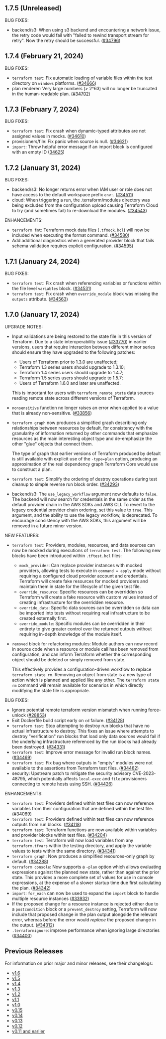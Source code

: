 ## 1.7.5 (Unreleased)

BUG FIXES:

* backend/s3: When using s3 backend and encountering a network issue, the retry code would fail with "failed to rewind transport stream for retry". Now the retry should be successful. ([#34796](https://github.com/hashicorp/terraform/pull/34796))

## 1.7.4 (February 21, 2024)

BUG FIXES:

* `terraform test`: Fix automatic loading of variable files within the test directory on `windows` platforms. ([#34666](https://github.com/hashicorp/terraform/pull/34666))
* plan renderer: Very large numbers (> 2^63) will no longer be truncated in the human-readable plan. ([#34702](https://github.com/hashicorp/terraform/pull/34702))

## 1.7.3 (February 7, 2024)

BUG FIXES: 

* `terraform test`: Fix crash when dynamic-typed attributes are not assigned values in mocks. ([#34610](https://github.com/hashicorp/terraform/pull/34511))
* provisioners/file: Fix panic when source is null. ([#34621](https://github.com/hashicorp/terraform/pull/34621))
* `import`: Throw helpful error message if an import block is configured with an empty ID ([34625](https://github.com/hashicorp/terraform/pull/34625))

## 1.7.2 (January 31, 2024)

BUG FIXES:

* backend/s3: No longer returns error when IAM user or role does not have access to the default workspace prefix `env:`. ([#34511](https://github.com/hashicorp/terraform/pull/34511))
* cloud: When triggering a run, the .terraform/modules directory was being excluded from the configuration upload causing Terraform Cloud to try (and sometimes fail) to re-download the modules. ([#34543](https://github.com/hashicorp/terraform/issues/34543))

ENHANCEMENTS:

* `terraform fmt`: Terraform mock data files (`.tfmock.hcl`) will now be included when executing the format command. ([#34580](https://github.com/hashicorp/terraform/issues/34580))
* Add additional diagnostics when a generated provider block that fails schema validation requires explicit configuration. ([#34595](https://github.com/hashicorp/terraform/issues/34595))

## 1.7.1 (January 24, 2024)

BUG FIXES:

* `terraform test`: Fix crash when referencing variables or functions within the file level `variables` block. ([#34531](https://github.com/hashicorp/terraform/issues/34531))
* `terraform test`: Fix crash when `override_module` block was missing the `outputs` attribute. ([#34563](https://github.com/hashicorp/terraform/issues/34563))

## 1.7.0 (January 17, 2024)

UPGRADE NOTES:

* Input validations are being restored to the state file in this version of Terraform. Due to a state interoperability issue ([#33770](https://github.com/hashicorp/terraform/issues/33770)) in earlier versions, users that require interaction between different minor series should ensure they have upgraded to the following patches:
    * Users of Terraform prior to 1.3.0 are unaffected;
    * Terraform 1.3 series users should upgrade to 1.3.10;
    * Terraform 1.4 series users should upgrade to 1.4.7;
    * Terraform 1.5 series users should upgrade to 1.5.7;
    * Users of Terraform 1.6.0 and later are unaffected.
 
  This is important for users with `terraform_remote_state` data sources reading remote state across different versions of Terraform.
* `nonsensitive` function no longer raises an error when applied to a value that is already non-sensitive. ([#33856](https://github.com/hashicorp/terraform/issues/33856))
* `terraform graph` now produces a simplified graph describing only relationships between resources by default, for consistency with the granularity of information returned by other commands that emphasize resources as the main interesting object type and de-emphasize the other "glue" objects that connect them.

    The type of graph that earlier versions of Terraform produced by default is still available with explicit use of the `-type=plan` option, producing an approximation of the real dependency graph Terraform Core would use to construct a plan.
* `terraform test`: Simplify the ordering of destroy operations during test cleanup to simple reverse run block order. ([#34293](https://github.com/hashicorp/terraform/issues/34293))

* backend/s3: The `use_legacy_workflow` argument now defaults to `false`. The backend will now search for credentials in the same order as the default provider chain in the AWS SDKs and AWS CLI. To revert to the legacy credential provider chain ordering, set this value to `true`. This argument, and the ability to use the legacy workflow, is deprecated. To encourage consistency with the AWS SDKs, this argument will be removed in a future minor version.

NEW FEATURES:

* `terraform test`: Providers, modules, resources, and data sources can now be mocked during executions of `terraform test`. The following new blocks have been introduced within `.tftest.hcl` files:

    * `mock_provider`: Can replace provider instances with mocked providers, allowing tests to execute in `command = apply` mode without requiring a configured cloud provider account and credentials. Terraform will create fake resources for mocked providers and maintain them in state for the lifecycle of the given test file.
    * `override_resource`: Specific resources can be overridden so Terraform will create a fake resource with custom values instead of creating infrastructure for the overridden resource.
    * `override_data`: Specific data sources can be overridden so data can be imported into tests without requiring real infrastructure to be created externally first.
    * `override_module`: Specific modules can be overridden in their entirety to give greater control over the returned outputs without requiring in-depth knowledge of the module itself.
 
* `removed` block for refactoring modules: Module authors can now record in source code when a resource or module call has been removed from configuration, and can inform Terraform whether the corresponding object should be deleted or simply removed from state.
  
  This effectively provides a configuration-driven workflow to replace `terraform state rm`. Removing an object from state is a new type of action which is planned and applied like any other. The `terraform state rm` command will remain available for scenarios in which directly modifying the state file is appropriate.

BUG FIXES:

* Ignore potential remote terraform version mismatch when running force-unlock ([#28853](https://github.com/hashicorp/terraform/issues/28853))
* Exit Dockerfile build script early on `cd` failure. ([#34128](https://github.com/hashicorp/terraform/issues/34128))
* `terraform test`: Stop attempting to destroy run blocks that have no actual infrastructure to destroy. This fixes an issue where attempts to destroy "verification" run blocks that load only data sources would fail if the underlying infrastructure referenced by the run blocks had already been destroyed. ([#34331](https://github.com/hashicorp/terraform/pull/34331))
* `terraform test`: Improve error message for invalid run block names. ([#34469](https://github.com/hashicorp/terraform/pull/34469))
* `terraform test`: Fix bug where outputs in "empty" modules were not available to the assertions from Terraform test files. ([#34482](https://github.com/hashicorp/terraform/pull/34482))
* security: Upstream patch to mitigate the security advisory CVE-2023-48795, which potentially affects `local-exec` and `file` provisioners connecting to remote hosts using SSH. ([#34426](https://github.com/hashicorp/terraform/issues/34426))

ENHANCEMENTS:

* `terraform test`: Providers defined within test files can now reference variables from their configuration that are defined within the test file. ([#34069](https://github.com/hashicorp/terraform/issues/34069))
* `terraform test`: Providers defined within test files can now reference outputs from run blocks. ([#34118](https://github.com/hashicorp/terraform/issues/34118))
* `terraform test`: Terraform functions are now available within variables and provider blocks within test files. ([#34204](https://github.com/hashicorp/terraform/issues/34204))
* `terraform test`: Terraform will now load variables from any `terraform.tfvars` within the testing directory, and apply the variable values to tests within the same directory. ([#34341](https://github.com/hashicorp/terraform/pull/34341))
* `terraform graph`: Now produces a simplified resources-only graph by default. ([#34288](https://github.com/hashicorp/terraform/pull/34288))
* `terraform console`: Now supports a `-plan` option which allows evaluating expressions against the planned new state, rather than against the prior state. This provides a more complete set of values for use in console expressions, at the expense of a slower startup time due first calculating the plan. ([#34342](https://github.com/hashicorp/terraform/issues/34342))
* `import`: `for_each` can now be used to expand the `import` block to handle multiple resource instances ([#33932](https://github.com/hashicorp/terraform/issues/33932))
* If the proposed change for a resource instance is rejected either due to a `postcondition` block or a `prevent_destroy` setting, Terraform will now include that proposed change in the plan output alongside the relevant error, whereas before the error would _replace_ the proposed change in the output. ([#34312](https://github.com/hashicorp/terraform/issues/34312))
* `.terraformignore`: improve performance when ignoring large directories ([#34400](https://github.com/hashicorp/terraform/pull/34400))

## Previous Releases

For information on prior major and minor releases, see their changelogs:

* [v1.6](https://github.com/hashicorp/terraform/blob/v1.6/CHANGELOG.md)
* [v1.5](https://github.com/hashicorp/terraform/blob/v1.5/CHANGELOG.md)
* [v1.4](https://github.com/hashicorp/terraform/blob/v1.4/CHANGELOG.md)
* [v1.3](https://github.com/hashicorp/terraform/blob/v1.3/CHANGELOG.md)
* [v1.2](https://github.com/hashicorp/terraform/blob/v1.2/CHANGELOG.md)
* [v1.1](https://github.com/hashicorp/terraform/blob/v1.1/CHANGELOG.md)
* [v1.0](https://github.com/hashicorp/terraform/blob/v1.0/CHANGELOG.md)
* [v0.15](https://github.com/hashicorp/terraform/blob/v0.15/CHANGELOG.md)
* [v0.14](https://github.com/hashicorp/terraform/blob/v0.14/CHANGELOG.md)
* [v0.13](https://github.com/hashicorp/terraform/blob/v0.13/CHANGELOG.md)
* [v0.12](https://github.com/hashicorp/terraform/blob/v0.12/CHANGELOG.md)
* [v0.11 and earlier](https://github.com/hashicorp/terraform/blob/v0.11/CHANGELOG.md)
